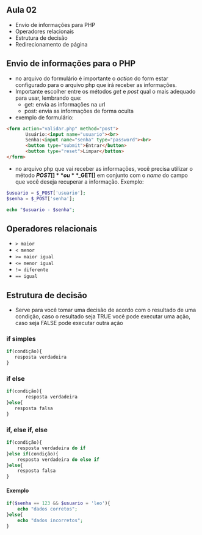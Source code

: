 ## Aula 02
 - Envio de informações para PHP
 - Operadores relacionais 
 - Estrutura de decisão
 - Redirecionamento de página

## Envio de informações para o PHP
 - no arquivo do formulário é importante o *action* do form estar configurado para o arquivo php que irá receber as informações.
 - Importante escolher entre os métodos *get* e *post* qual o mais adequado para usar, lembrando que:
    - get: envia as informações na url
    - post: envia as informações de forma oculta
 - exemplo de formulário:
 ```html
 <form action="validar.php" method="post">
        Usuário:<input name="usuario"><br>
        Senha:<input name="senha" type="password"><br>
        <button type="submit">Entrar</button>
        <button type="reset">Limpar</button>
</form>
```
- no arquivo php que vai receber as informações, você precisa utilizar o método **$POST[]** ou **$_GET[]** em conjunto com o *name* do campo que você deseja recuperar a informação. Exemplo:
```php
$usuario = $_POST['usuario'];
$senha = $_POST['senha'];

echo "$usuario - $senha";
```

## Operadores relacionais 
- `> maior`
- `< menor`
- `>= maior igual`
- `<= menor igual`
- `!= diferente`
- `== igual`

 
## Estrutura de decisão

 - Serve para você tomar uma decisão de acordo com o resultado de uma condição, caso o resultado seja TRUE você pode executar uma ação, caso seja FALSE pode executar outra ação

### if simples

 ```php
 if(condição){
    resposta verdadeira
 }
```
 ### if else
 ```php
 if(condição){
        resposta verdadeira
 }else{
    resposta falsa
 }
```
### if, else if, else
```php
if(condição){
    resposta verdadeira do if
}else if(condição){
    resposta verdadeira do else if
}else{
    resposta falsa
}
```

#### Exemplo
```php
if($senha == 123 && $usuario = 'leo'){
    echo "dados corretos";
}else{
    echo "dados incorretos";
}
```